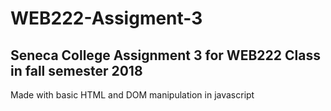 # WEB222-Assigment-3
## Seneca College Assignment 3 for WEB222 Class in fall semester 2018
Made with basic HTML and DOM manipulation in javascript
